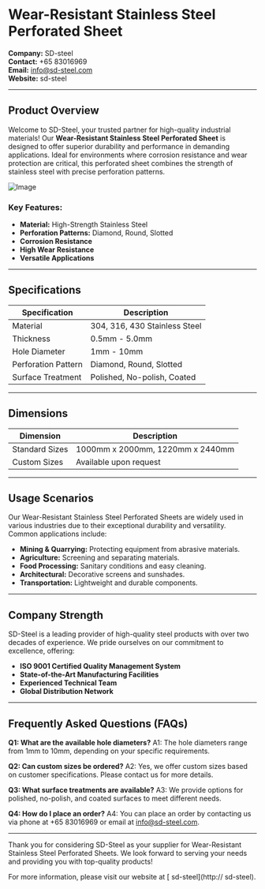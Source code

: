 # Wear-Resistant Stainless Steel Perforated Sheet

**Company:** SD-steel  
**Contact:** +65 83016969  
**Email:** info@sd-steel.com  
**Website:**  sd-steel  

---

## Product Overview

Welcome to SD-Steel, your trusted partner for high-quality industrial materials! Our **Wear-Resistant Stainless Steel Perforated Sheet** is designed to offer superior durability and performance in demanding applications. Ideal for environments where corrosion resistance and wear protection are critical, this perforated sheet combines the strength of stainless steel with precise perforation patterns.

![Image](https://github.com/user-attachments/assets/2567258e-e124-4816-932d-1809bd27ef0b)

### Key Features:
- **Material:** High-Strength Stainless Steel
- **Perforation Patterns:** Diamond, Round, Slotted
- **Corrosion Resistance**
- **High Wear Resistance**
- **Versatile Applications**

---

## Specifications

| Specification         | Description                              |
|-----------------------|------------------------------------------|
| Material              | 304, 316, 430 Stainless Steel            |
| Thickness             | 0.5mm - 5.0mm                            |
| Hole Diameter         | 1mm - 10mm                               |
| Perforation Pattern   | Diamond, Round, Slotted                  |
| Surface Treatment     | Polished, No-polish, Coated              |

---

## Dimensions

| Dimension             | Description                              |
|-----------------------|------------------------------------------|
| Standard Sizes        | 1000mm x 2000mm, 1220mm x 2440mm         |
| Custom Sizes          | Available upon request                   |

---

## Usage Scenarios

Our Wear-Resistant Stainless Steel Perforated Sheets are widely used in various industries due to their exceptional durability and versatility. Common applications include:

- **Mining & Quarrying:** Protecting equipment from abrasive materials.
- **Agriculture:** Screening and separating materials.
- **Food Processing:** Sanitary conditions and easy cleaning.
- **Architectural:** Decorative screens and sunshades.
- **Transportation:** Lightweight and durable components.

---

## Company Strength

SD-Steel is a leading provider of high-quality steel products with over two decades of experience. We pride ourselves on our commitment to excellence, offering:

- **ISO 9001 Certified Quality Management System**
- **State-of-the-Art Manufacturing Facilities**
- **Experienced Technical Team**
- **Global Distribution Network**

---

## Frequently Asked Questions (FAQs)

**Q1: What are the available hole diameters?**
A1: The hole diameters range from 1mm to 10mm, depending on your specific requirements.

**Q2: Can custom sizes be ordered?**
A2: Yes, we offer custom sizes based on customer specifications. Please contact us for more details.

**Q3: What surface treatments are available?**
A3: We provide options for polished, no-polish, and coated surfaces to meet different needs.

**Q4: How do I place an order?**
A4: You can place an order by contacting us via phone at +65 83016969 or email at info@sd-steel.com.

---

Thank you for considering SD-Steel as your supplier for Wear-Resistant Stainless Steel Perforated Sheets. We look forward to serving your needs and providing you with top-quality products!

For more information, please visit our website at [ sd-steel](http:// sd-steel).